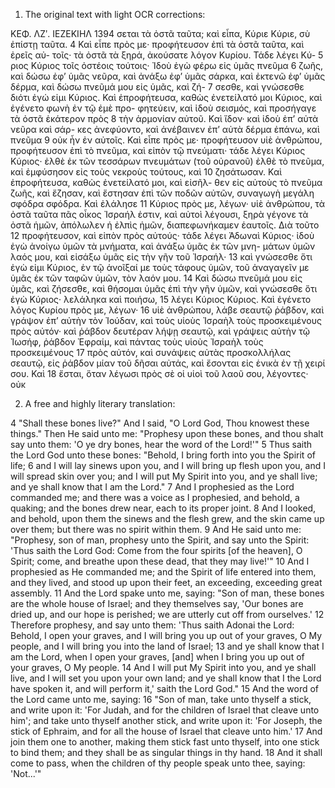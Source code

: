 1. The original text with light OCR corrections:

ΚΕΦ. ΛΖʹ.       ΙΕΖΕΚΙΗΛ             1394
σεται τὰ ὀστᾶ ταῦτα; καὶ εἶπα, Κύριε Κύριε, σὺ ἐπίστῃ ταῦτα.
4 Καὶ εἶπε πρὸς με· προφήτευσον ἐπὶ τὰ ὀστᾶ ταῦτα, καὶ ἐρεῖς αὐ-
τοῖς· τὰ ὀστᾶ τὰ ξηρά, ἀκούσατε λόγον Κυρίου. Τάδε λέγει Κύ-
5 ριος Κύριος τοῖς ὀστέοις τούτοις· Ἰδοὺ ἐγὼ φέρω εἰς ὑμᾶς πνεῦμα
6 ζωῆς, καὶ δώσω ἐφ’ ὑμᾶς νεῦρα, καὶ ἀνάξω ἐφ’ ὑμᾶς σάρκα, καὶ
ἐκτενῶ ἐφ’ ὑμᾶς δέρμα, καὶ δώσω πνεῦμά μου εἰς ὑμᾶς, καὶ ζή-
7 σεσθε, καὶ γνώσεσθε διότι ἐγώ εἰμι Κύριος. Καὶ ἐπροφήτευσα,
καθὼς ἐνετείλατό μοι Κύριος, καὶ ἐγένετο φωνὴ ἐν τῷ ἐμὲ προ-
φητεύειν, καὶ ἰδοὺ σεισμός, καὶ προσήγαγε τὰ ὀστᾶ ἑκάτερον πρὸς
8 τὴν ἁρμονίαν αὐτοῦ. Καὶ ἴδον· καὶ ἰδοὺ ἐπ’ αὐτὰ νεῦρα καὶ σάρ-
κες ἀνεφύοντο, καὶ ἀνέβαινεν ἐπ’ αὐτὰ δέρμα ἐπάνω, καὶ πνεῦμα
9 οὐκ ἦν ἐν αὐτοῖς. Καὶ εἶπε πρὸς με· προφήτευσον υἱὲ ἀνθρώπου,
προφήτευσον ἐπὶ τὸ πνεῦμα, καὶ εἰπὸν τῷ πνεύματι· τάδε λέγει
Κύριος Κύριος· ἐλθὲ ἐκ τῶν τεσσάρων πνευμάτων (τοῦ οὐρανοῦ)
ἐλθὲ τὸ πνεῦμα, καὶ ἐμφύσησον εἰς τοὺς νεκροὺς τούτους, καὶ
10 ζησάτωσαν. Καὶ ἐπροφήτευσα, καθὼς ἐνετείλατό μοι, καὶ εἰσῆλ-
θεν εἰς αὐτοὺς τὸ πνεῦμα ζωῆς, καὶ ἔζησαν, καὶ ἔστησαν ἐπὶ τῶν
ποδῶν αὐτῶν, συναγωγὴ μεγάλη σφόδρα σφόδρα. Καὶ ἐλάλησε
11 Κύριος πρὸς με, λέγων· υἱὲ ἀνθρώπου, τὰ ὀστᾶ ταῦτα πᾶς οἶκος
Ἰσραήλ ἐστιν, καὶ αὐτοὶ λέγουσι, ξηρὰ γέγονε τὰ ὀστᾶ ἡμῶν,
ἀπόλωλεν ἡ ἐλπὶς ἡμῶν, διαπεφωνήκαμεν ἑαυτοῖς. Διὰ τοῦτο
12 προφήτευσον, καὶ εἰπὸν πρὸς αὐτούς· τάδε λέγει Ἀδωναὶ Κύριος·
ἰδοὺ ἐγὼ ἀνοίγω ὑμῶν τὰ μνήματα, καὶ ἀνάξω ὑμᾶς ἐκ τῶν μνη-
μάτων ὑμῶν λαός μου, καὶ εἰσάξω ὑμᾶς εἰς τὴν γῆν τοῦ Ἰσραήλ·
13 καὶ γνώσεσθε ὅτι ἐγὼ εἰμι Κύριος, ἐν τῷ ἀνοῖξαί με τοὺς τάφους
ὑμῶν, τοῦ ἀναγαγεῖν με ὑμᾶς ἐκ τῶν ταφῶν ὑμῶν, τὸν λαόν μου.
14 Καὶ δώσω πνεῦμά μου εἰς ὑμᾶς, καὶ ζήσεσθε, καὶ θήσομαι ὑμᾶς ἐπὶ
τὴν γῆν ὑμῶν, καὶ γνώσεσθε ὅτι ἐγὼ Κύριος· λελάληκα καὶ ποιήσω,
15 λέγει Κύριος Κύριος. Καὶ ἐγένετο λόγος Κυρίου πρὸς με, λέγων·
16 υἱὲ ἀνθρώπου, λάβε σεαυτῷ ῥάβδον, καὶ γράψον ἐπ’ αὐτὴν τὸν
Ἰούδαν, καὶ τοὺς υἱοὺς Ἰσραὴλ τοὺς προσκειμένους πρὸς αὐτόν·
καὶ ῥάβδον δευτέραν λήψῃ σεαυτῷ, καὶ γράψεις αὐτὴν τῷ Ἰωσήφ,
ῥάβδον Ἐφραίμ, καὶ πάντας τοὺς υἱοὺς Ἰσραὴλ τοὺς προσκειμένους
17 πρὸς αὐτόν, καὶ συνάψεις αὐτὰς προσκολλήλας σεαυτῷ, εἰς ῥάβδον
μίαν τοῦ δῆσαι αὐτάς, καὶ ἔσονται εἰς ἑνικὰ ἐν τῇ χειρί σου. Καὶ
18 ἔσται, ὅταν λέγωσι πρὸς σὲ οἱ υἱοὶ τοῦ λαοῦ σου, λέγοντες· οὐκ

2. A free and highly literary translation:

4 "Shall these bones live?" And I said, "O Lord God, Thou knowest these things."
Then He said unto me: "Prophesy upon these bones, and thou shalt say unto them:
'O ye dry bones, hear the word of the Lord!'"
5 Thus saith the Lord God unto these bones:
"Behold, I bring forth into you the Spirit of life;
6 and I will lay sinews upon you, and I will bring up flesh upon you,
and I will spread skin over you; and I will put My Spirit into you,
and ye shall live; and ye shall know that I am the Lord."
7 And I prophesied as the Lord commanded me;
and there was a voice as I prophesied, and behold, a quaking;
and the bones drew near, each to its proper joint.
8 And I looked, and behold, upon them the sinews and the flesh grew,
and the skin came up over them; but there was no spirit within them.
9 And He said unto me: "Prophesy, son of man, prophesy unto the Spirit,
and say unto the Spirit: 'Thus saith the Lord God:
Come from the four spirits [of the heaven], O Spirit;
come, and breathe upon these dead, that they may live!'"
10 And I prophesied as He commanded me;
and the Spirit of life entered into them, and they lived,
and stood up upon their feet, an exceeding, exceeding great assembly.
11 And the Lord spake unto me, saying:
"Son of man, these bones are the whole house of Israel;
and they themselves say, 'Our bones are dried up, and our hope is perished;
we are utterly cut off from ourselves.'
12 Therefore prophesy, and say unto them: 'Thus saith Adonai the Lord:
Behold, I open your graves, and I will bring you up out of your graves,
O My people, and I will bring you into the land of Israel;
13 and ye shall know that I am the Lord,
when I open your graves, [and] when I bring you up out of your graves,
O My people.
14 And I will put My Spirit into you, and ye shall live,
and I will set you upon your own land;
and ye shall know that I the Lord have spoken it, and will perform it,'
saith the Lord God."
15 And the word of the Lord came unto me, saying:
16 "Son of man, take unto thyself a stick,
and write upon it: 'For Judah, and for the children of Israel
that cleave unto him';
and take unto thyself another stick,
and write upon it: 'For Joseph, the stick of Ephraim,
and for all the house of Israel that cleave unto him.'
17 And join them one to another, making them stick fast unto thyself,
into one stick to bind them; and they shall be as singular things in thy hand.
18 And it shall come to pass, when the children of thy people speak unto thee,
saying: 'Not...'"